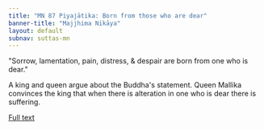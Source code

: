 ```yaml
---
title: "MN 87 Piyajātika: Born from those who are dear"
banner-title: "Majjhima Nikāya" 
layout: default 
subnav: suttas-mn 
---
```


"Sorrow, lamentation, pain, distress, & despair are born from one who is dear."


A king and queen argue about the Buddha's statement. Queen Mallika convinces the king that when there is alteration in one who is dear there is suffering.


[Full text](https://www.dhammatalks.org/suttas/MN/MN87.html)
